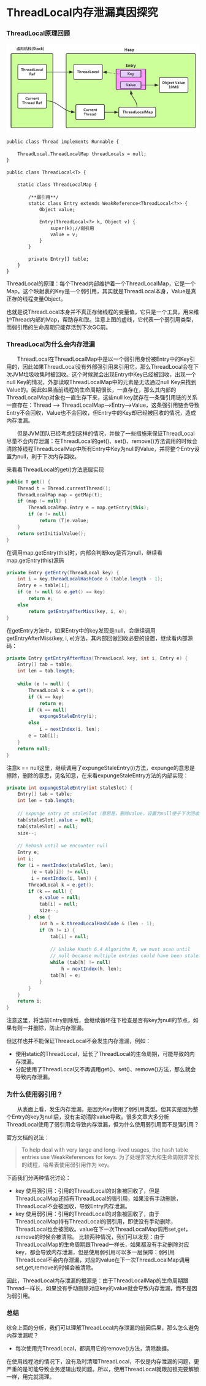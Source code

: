# ThreadLocal内存泄漏真因探究

### ThreadLocal原理回顾

![img](ThreadLocal内存泄漏真因探究.jpg)

```
public class Thread implements Runnable {
   
    ThreadLocal.ThreadLocalMap threadLocals = null;
}

public class ThreadLocal<T> {

    static class ThreadLocalMap {

		/**弱引用**/
        static class Entry extends WeakReference<ThreadLocal<?>> {
            Object value;

            Entry(ThreadLocal<?> k, Object v) {
                super(k);//弱引用
                value = v;
            }
        }
     
        private Entry[] table;
    }
}

```

ThreadLocal的原理：每个Thread内部维护着一个ThreadLocalMap，它是一个Map。这个映射表的Key是一个弱引用，其实就是ThreadLocal本身，Value是真正存的线程变量Object。

也就是说ThreadLocal本身并不真正存储线程的变量值，它只是一个工具，用来维护Thread内部的Map，帮助存和取。注意上图的虚线，它代表一个弱引用类型，而弱引用的生命周期只能存活到下次GC前。

### ThreadLocal为什么会内存泄漏

　　ThreadLocal在ThreadLocalMap中是以一个弱引用身份被Entry中的Key引用的，因此如果ThreadLocal没有外部强引用来引用它，那么ThreadLocal会在下次JVM垃圾收集时被回收。这个时候就会出现Entry中Key已经被回收，出现一个null Key的情况，外部读取ThreadLocalMap中的元素是无法通过null Key来找到Value的。因此如果当前线程的生命周期很长，一直存在，那么其内部的ThreadLocalMap对象也一直生存下来，这些null key就存在一条强引用链的关系一直存在：Thread --> ThreadLocalMap-->Entry-->Value，这条强引用链会导致Entry不会回收，Value也不会回收，但Entry中的Key却已经被回收的情况，造成内存泄漏。

　　但是JVM团队已经考虑到这样的情况，并做了一些措施来保证ThreadLocal尽量不会内存泄漏：在ThreadLocal的get()、set()、remove()方法调用的时候会清除掉线程ThreadLocalMap中所有Entry中Key为null的Value，并将整个Entry设置为null，利于下次内存回收。

来看看ThreadLocal的get()方法底层实现



```kotlin
public T get() {
    Thread t = Thread.currentThread();
    ThreadLocalMap map = getMap(t);
    if (map != null) {
        ThreadLocalMap.Entry e = map.getEntry(this);
        if (e != null)
            return (T)e.value;
    }
    return setInitialValue();
}
```

在调用map.getEntry(this)时，内部会判断key是否为null，继续看map.getEntry(this)源码



```csharp
private Entry getEntry(ThreadLocal key) {
    int i = key.threadLocalHashCode & (table.length - 1);
    Entry e = table[i];
    if (e != null && e.get() == key)
        return e;
    else
        return getEntryAfterMiss(key, i, e);
}
```

在getEntry方法中，如果Entry中的key发现是null，会继续调用getEntryAfterMiss(key, i, e)方法，其内部回做回收必要的设置，继续看内部源码：



```csharp
private Entry getEntryAfterMiss(ThreadLocal key, int i, Entry e) {
    Entry[] tab = table;
    int len = tab.length;

    while (e != null) {
        ThreadLocal k = e.get();
        if (k == key)
            return e;
        if (k == null)
            expungeStaleEntry(i);
        else
            i = nextIndex(i, len);
        e = tab[i];
    }
    return null;
}
```

注意k == null这里，继续调用了expungeStaleEntry(i)方法，expunge的意思是擦除，删除的意思，见名知意，在来看expungeStaleEntry方法的内部实现：



```csharp
private int expungeStaleEntry(int staleSlot) {
    Entry[] tab = table;
    int len = tab.length;

    // expunge entry at staleSlot（意思是，删除value，设置为null便于下次回收）
    tab[staleSlot].value = null;
    tab[staleSlot] = null;
    size--;

    // Rehash until we encounter null
    Entry e;
    int i;
    for (i = nextIndex(staleSlot, len);
         (e = tab[i]) != null;
         i = nextIndex(i, len)) {
        ThreadLocal k = e.get();
        if (k == null) {
            e.value = null;
            tab[i] = null;
            size--;
        } else {
            int h = k.threadLocalHashCode & (len - 1);
            if (h != i) {
                tab[i] = null;

                // Unlike Knuth 6.4 Algorithm R, we must scan until
                // null because multiple entries could have been stale.
                while (tab[h] != null)
                    h = nextIndex(h, len);
                tab[h] = e;
            }
        }
    }
    return i;
}
```

注意这里，将当前Entry删除后，会继续循环往下检查是否有key为null的节点，如果有则一并删除，防止内存泄漏。

但这样也并不能保证ThreadLocal不会发生内存泄漏，例如：

- 使用static的ThreadLocal，延长了ThreadLocal的生命周期，可能导致的内存泄漏。
- 分配使用了ThreadLocal又不再调用get()、set()、remove()方法，那么就会导致内存泄漏。

### 为什么使用弱引用？

　　从表面上看，发生内存泄漏，是因为Key使用了弱引用类型。但其实是因为整个Entry的key为null后，没有主动清除value导致。很多文章大多分析ThreadLocal使用了弱引用会导致内存泄漏，但为什么使用弱引用而不是强引用？

官方文档的说法：

> To help deal with very large and long-lived usages, the hash table entries use WeakReferences for keys.
> 为了处理非常大和生命周期非常长的线程，哈希表使用弱引用作为 key。

下面我们分两种情况讨论：

- key 使用强引用：引用的ThreadLocal的对象被回收了，但是ThreadLocalMap还持有ThreadLocal的强引用，如果没有手动删除，ThreadLocal不会被回收，导致Entry内存泄漏。
- key 使用弱引用：引用的ThreadLocal的对象被回收了，由于ThreadLocalMap持有ThreadLocal的弱引用，即使没有手动删除，ThreadLocal也会被回收。value在下一次ThreadLocalMap调用set,get，remove的时候会被清除。
  比较两种情况，我们可以发现：由于ThreadLocalMap的生命周期跟Thread一样长，如果都没有手动删除对应key，都会导致内存泄漏，但是使用弱引用可以多一层保障：弱引用ThreadLocal不会内存泄漏，对应的value在下一次ThreadLocalMap调用set,get,remove的时候会被清除。

因此，ThreadLocal内存泄漏的根源是：由于ThreadLocalMap的生命周期跟Thread一样长，如果没有手动删除对应key的value就会导致内存泄漏，而不是因为弱引用。

### 总结

综合上面的分析，我们可以理解ThreadLocal内存泄漏的前因后果，那么怎么避免内存泄漏呢？

- 每次使用完ThreadLocal，都调用它的remove()方法，清除数据。

在使用线程池的情况下，没有及时清理ThreadLocal，不仅是内存泄漏的问题，更严重的是可能导致业务逻辑出现问题。所以，使用ThreadLocal就跟加锁完要解锁一样，用完就清理。